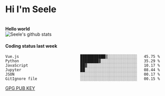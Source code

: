 <h1>Hi I'm Seele</h1>
<br>
<b> Hello world</b>
<br>
<img src="https://github-readme-stats-eight-jade.vercel.app/api?username=Seele0oO&show_icons=true&icon_color=0366d6&bg_color=ffffff&hide_title=true&hide=contribs&include_all_commits=true" alt="Seele's github stats"/>
<br>

<h4>Coding status last week </h4>

<!--START_SECTION:waka-->

```text
Vue.js                           ███████████▒░░░░░░░░░░░░░   45.75 %
Python                           ████████▓░░░░░░░░░░░░░░░░   35.29 %
JavaScript                       ██▓░░░░░░░░░░░░░░░░░░░░░░   10.17 %
Jupyter                          ██░░░░░░░░░░░░░░░░░░░░░░░   08.44 %
JSON                             ░░░░░░░░░░░░░░░░░░░░░░░░░   00.17 %
GitIgnore file                   ░░░░░░░░░░░░░░░░░░░░░░░░░   00.15 %
```

<!--END_SECTION:waka-->



[GPG PUB KEY](https://keys.openpgp.org/vks/v1/by-fingerprint/3FCE91BF5B9666B55B67213C4C57B7824A5B6680)

